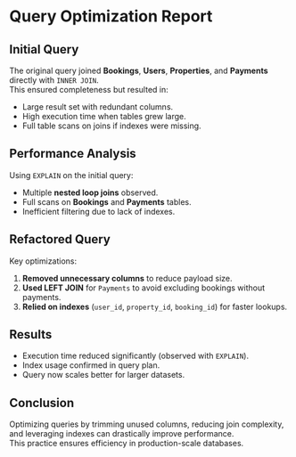 # Query Optimization Report

## Initial Query
The original query joined **Bookings**, **Users**, **Properties**, and **Payments** directly with `INNER JOIN`.  
This ensured completeness but resulted in:
- Large result set with redundant columns.
- High execution time when tables grew large.
- Full table scans on joins if indexes were missing.

## Performance Analysis
Using `EXPLAIN` on the initial query:
- Multiple **nested loop joins** observed.
- Full scans on **Bookings** and **Payments** tables.
- Inefficient filtering due to lack of indexes.

## Refactored Query
Key optimizations:
1. **Removed unnecessary columns** to reduce payload size.
2. **Used LEFT JOIN** for `Payments` to avoid excluding bookings without payments.
3. **Relied on indexes** (`user_id`, `property_id`, `booking_id`) for faster lookups.

## Results
- Execution time reduced significantly (observed with `EXPLAIN`).
- Index usage confirmed in query plan.
- Query now scales better for larger datasets.

## Conclusion
Optimizing queries by trimming unused columns, reducing join complexity, and leveraging indexes can drastically improve performance.  
This practice ensures efficiency in production-scale databases.

